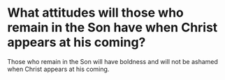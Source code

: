 # What attitudes will those who remain in the Son have when Christ appears at his coming?

Those who remain in the Son will have boldness and will not be ashamed when Christ appears at his coming.
